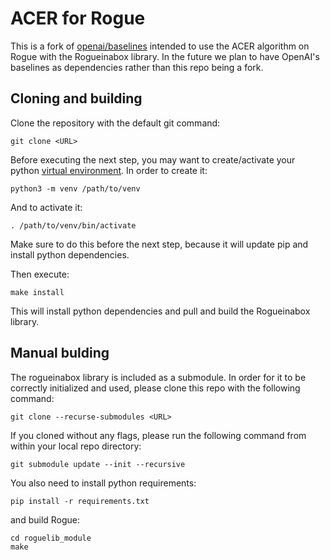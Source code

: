 
# ACER for Rogue

  This is a fork of [openai/baselines](https://github.com/openai/baselines)
  intended to use the ACER algorithm on Rogue with the Rogueinabox library.
  In the future we plan to have OpenAI's baselines as dependencies rather
  than this repo being a fork.

## Cloning and building

  Clone the repository with the default git command:
  ```console
  git clone <URL>
  ```
  
  Before executing the next step, you may want to create/activate your python
  [virtual environment](https://docs.python.org/3/library/venv.html).
  In order to create it:
  ```console
  python3 -m venv /path/to/venv
  ```

  And to activate it:
  ```console
  . /path/to/venv/bin/activate
  ```
  Make sure to do this before the next step, because it will update pip
  and install python dependencies.
  
  Then execute:
  ```console
  make install
  ```
  
  This will install python dependencies and pull and build the Rogueinabox library.

## Manual bulding

  The rogueinabox library is included as a submodule.
  In order for it to be correctly initialized and used, please clone this repo with the following command:
  ```console
  git clone --recurse-submodules <URL>
  ```

  If you cloned without any flags, please run the following command from within your local repo directory:
  ```console
  git submodule update --init --recursive
  ```

  You also need to install python requirements:
  ```console
  pip install -r requirements.txt
  ```

  and build Rogue:
  ```console
  cd roguelib_module
  make
  ```
